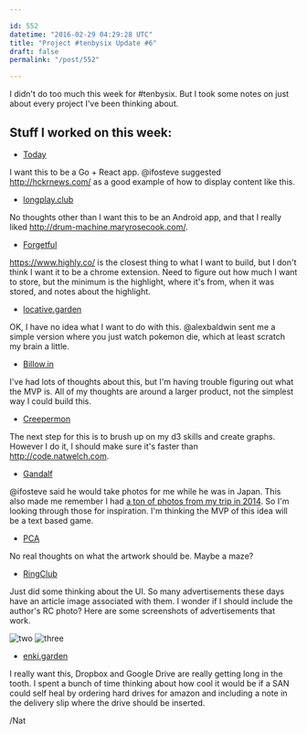 ```yaml
---

id: 552
datetime: "2016-02-29 04:29:28 UTC"
title: "Project #tenbysix Update #6"
draft: false
permalink: "/post/552"

---
```


I didn't do too much this week for #tenbysix. But I took some notes on just about every project I've been thinking about.

## Stuff I worked on this week:

 - [Today](https://web.archive.org/web/20180611035045/https://github.com/icco/today)

I want this to be a Go + React app. @ifosteve suggested http://hckrnews.com/ as a good example of how to display content like this.

 - [longplay.club](https://github.com/icco/longplay.club)

No thoughts other than I want this to be an Android app, and that I really liked http://drum-machine.maryrosecook.com/. 

 - [Forgetful](https://github.com/icco/forgetful)

https://www.highly.co/ is the closest thing to what I want to build, but I don't think I want it to be a chrome extension. Need to figure out how much I want to store, but the minimum is the highlight, where it's from, when it was stored, and notes about the highlight.

 - [locative.garden](https://github.com/icco/locative.garden)

OK, I have no idea what I want to do with this. @alexbaldwin sent me a simple version where you just watch pokemon die, which at least scratch my brain a little.

 - [Billow.in](https://github.com/icco/billowin)

I've had lots of thoughts about this, but I'm having trouble figuring out what the MVP is. All of my thoughts are around a larger product, not the simplest way I could build this.

 - [Creepermon](https://github.com/icco/creepermon)

The next step for this is to brush up on my d3 skills and create graphs. However I do it, I should make sure it's faster than http://code.natwelch.com.

 - [Gandalf](https://github.com/icco/gandalf)

@ifosteve said he would take photos for me while he was in Japan. This also made me remember I had [a ton of photos from my trip in 2014](https://www.flickr.com/photos/icco/albums/72157645083974781). So I'm looking through those for inspiration. I'm thinking the MVP of this idea will be a text based game.

 - [PCA](https://github.com/icco/pca)

No real thoughts on what the artwork should be. Maybe a maze?

 - [RingClub](https://github.com/icco/ringclub)

Just did some thinking about the UI. So many advertisements these days have an article image associated with them. I wonder if I should include the author's RC photo? Here are some screenshots of advertisements that work.

![two](http://cl.ly/fHiu/d) ![three](http://cl.ly/fHjc/d)

 - [enki.garden](https://github.com/icco/enki.garden)

I really want this, Dropbox and Google Drive are really getting long in the tooth. I spent a bunch of time thinking about how cool it would be if a SAN could self heal by ordering hard drives for amazon and including a note in the delivery slip where the drive should be inserted.

/Nat


